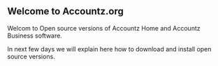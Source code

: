 ## Welcome to Accountz.org

Welcom to Open source versions of Accountz Home and Accountz Business software. 

In next few days we will explain here how to download and install open source versions.


